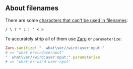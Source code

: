 ## About filenames

There are some [characters that can't be used in filenames](https://en.wikipedia.org/wiki/Filename#Reserved_characters_and_words):

```
/ \ ? * : | " < >
```

To accurately strip all of them use [Zaru](https://github.com/madrobby/zaru) or `parameterize`:

```ruby
Zaru.sanitize! "  what\ver//wird:user:nput:"
# => "what erwirdusernput"
"  what\ver//wird:user:nput:".parameterize
# => "what-er-wird-user-nput"
```
